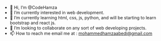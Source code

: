 - 👋 Hi, I’m @CodeHamza
- 👀 I’m currently interested in web development.
- 🌱 I’m currently learning html, css, js, python, and will be starting to learn bootstrap and react js.
- 💞️ I’m looking to collaborate on any sort of web developing projects.
- 📫 How to reach me email me at : mohammedhamzaabedi@gmail.com

<!---
CodeHamza/CodeHamza is a ✨ special ✨ repository because its `README.md` (this file) appears on your GitHub profile.
You can click the Preview link to take a look at your changes.
--->
